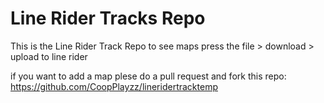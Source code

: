 # Line Rider Tracks Repo

This is the Line Rider Track Repo
to see maps press the file > download > upload to line rider

if you want to add a map plese do a pull request and fork this repo: https://github.com/CoopPlayzz/lineridertracktemp
